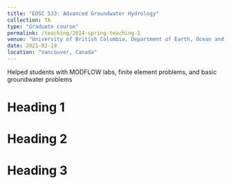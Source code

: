 ```yaml
---
title: "EOSC 533: Advanced Groundwater Hydrology"
collection: TA
type: "Graduate course"
permalink: /teaching/2014-spring-teaching-1
venue: "University of British Columbia, Department of Earth, Ocean and Atmospheric Sciences"
date: 2021-02-19
location: "Vancouver, Canada"
---
```


Helped students with MODFLOW labs, finite element problems, and basic groundwater problems 

Heading 1
======

Heading 2
======

Heading 3
======
